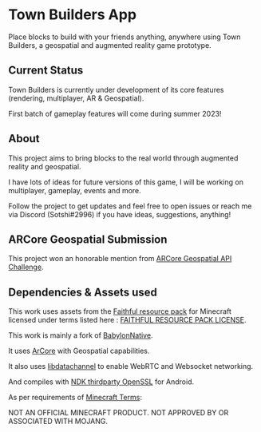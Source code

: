 # Town Builders App

Place blocks to build with your friends anything, anywhere using Town Builders, a geospatial and augmented reality game prototype.

## Current Status

Town Builders is currently under development of its core features (rendering, multiplayer, AR & Geospatial).


First batch of gameplay features will come during summer 2023!

## About

This project aims to bring blocks to the real world through augmented reality and geospatial.

I have lots of ideas for future versions of this game, I will be working on multiplayer, gameplay, events and more.


Follow the project to get updates and feel free to open issues or reach me via Discord (Sotshi#2996) if you have ideas, suggestions, anything!


## ARCore Geospatial Submission

This project won an honorable mention from [ARCore Geospatial API Challenge](https://arcoregeospatialapi.devpost.com/).


## Dependencies & Assets used

This work uses assets from the [Faithful resource pack](https://faithfulpack.net/) for Minecraft licensed under terms listed here : [FAITHFUL RESOURCE PACK LICENSE](https://faithfulpack.net/license).

This work is mainly a fork of [BabylonNative](https://github.com/BabylonJS/BabylonNative).

It uses [ArCore](https://developers.google.com/ar/) with Geospatial capabilities.

It also uses [libdatachannel](https://github.com/paullouisageneau/libdatachannel) to enable WebRTC and Websocket networking.

And compiles with [NDK thirdparty OpenSSL](https://mvnrepository.com/artifact/com.android.ndk.thirdparty/openssl) for Android.




As per requirements of [Minecraft Terms](https://www.minecraft.net/terms):

NOT AN OFFICIAL MINECRAFT PRODUCT. NOT APPROVED BY OR ASSOCIATED WITH MOJANG.